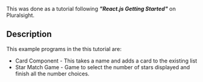 This was done as a tutorial following **_"React.js Getting Started"_** on Pluralsight.

## Description
This example programs in the this tutorial are:
* Card Component - This takes a name and adds a card to the existing list
* Star Match Game - Game to select the number of stars displayed and finish all the number choices.
